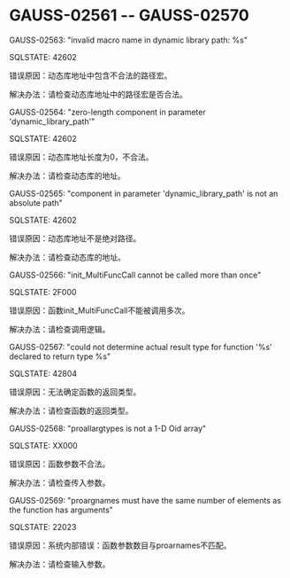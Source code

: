 # GAUSS-02561 -- GAUSS-02570<a name="ZH-CN_TOPIC_0302073654"></a>

GAUSS-02563: "invalid macro name in dynamic library path: %s"

SQLSTATE: 42602

错误原因：动态库地址中包含不合法的路径宏。

解决办法：请检查动态库地址中的路径宏是否合法。

GAUSS-02564: "zero-length component in parameter 'dynamic\_library\_path'"

SQLSTATE: 42602

错误原因：动态库地址长度为0，不合法。

解决办法：请检查动态库的地址。

GAUSS-02565: "component in parameter 'dynamic\_library\_path' is not an absolute path"

SQLSTATE: 42602

错误原因：动态库地址不是绝对路径。

解决办法：请检查动态库的地址。

GAUSS-02566: "init\_MultiFuncCall cannot be called more than once"

SQLSTATE: 2F000

错误原因：函数init\_MultiFuncCall不能被调用多次。

解决办法：请检查调用逻辑。

GAUSS-02567: "could not determine actual result type for function '%s' declared to return type %s"

SQLSTATE: 42804

错误原因：无法确定函数的返回类型。

解决办法：请检查函数的返回类型。

GAUSS-02568: "proallargtypes is not a 1-D Oid array"

SQLSTATE: XX000

错误原因：函数参数不合法。

解决办法：请检查传入参数。

GAUSS-02569: "proargnames must have the same number of elements as the function has arguments"

SQLSTATE: 22023

错误原因：系统内部错误：函数参数数目与proarnames不匹配。

解决办法：请检查输入参数。
